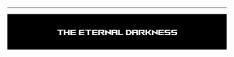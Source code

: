----
[![NullReferenceException](https://github.com/disahere/The-Eternal-Darkness/blob/main/The%20Eternal%20Darkness.jpg)](https://www.youtube.com/channel/UC5zOe2CLC3xq1aN3D3v89DA)
